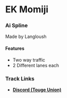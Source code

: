 # EK Momiji
### Ai Spline 
Made by Langloush

#### Features
- Two way traffic
- 2 Different lanes each

### Track Links
- **[Discord (Touge Union)](https://discord.com/invite/agUYDX2)**